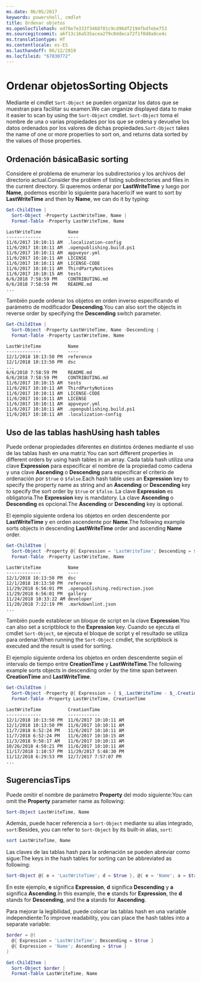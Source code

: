 ```yaml
---
ms.date: 06/05/2017
keywords: powershell, cmdlet
title: Ordenar objetos
ms.openlocfilehash: ed78e7e333f3468781c9cd96df2194fbdfebe753
ms.sourcegitcommit: a6f13c16a535acea279c0ddeca72f1f0d8a8ce4c
ms.translationtype: HT
ms.contentlocale: es-ES
ms.lasthandoff: 06/12/2019
ms.locfileid: "67030772"
---
```

# <a name="sorting-objects"></a><span data-ttu-id="c8aad-103">Ordenar objetos</span><span class="sxs-lookup"><span data-stu-id="c8aad-103">Sorting Objects</span></span>

<span data-ttu-id="c8aad-104">Mediante el cmdlet `Sort-Object` se pueden organizar los datos que se muestran para facilitar su examen.</span><span class="sxs-lookup"><span data-stu-id="c8aad-104">We can organize displayed data to make it easier to scan by using the `Sort-Object` cmdlet.</span></span> <span data-ttu-id="c8aad-105">`Sort-Object` toma el nombre de una o varias propiedades por los que se ordena y devuelve los datos ordenados por los valores de dichas propiedades.</span><span class="sxs-lookup"><span data-stu-id="c8aad-105">`Sort-Object` takes the name of one or more properties to sort on, and returns data sorted by the values of those properties.</span></span>

## <a name="basic-sorting"></a><span data-ttu-id="c8aad-106">Ordenación básica</span><span class="sxs-lookup"><span data-stu-id="c8aad-106">Basic sorting</span></span>

<span data-ttu-id="c8aad-107">Considere el problema de enumerar los subdirectorios y los archivos del directorio actual.</span><span class="sxs-lookup"><span data-stu-id="c8aad-107">Consider the problem of listing subdirectories and files in the current directory.</span></span>
<span data-ttu-id="c8aad-108">Si queremos ordenar por **LastWriteTime** y luego por **Name**, podemos escribir lo siguiente para hacerlo:</span><span class="sxs-lookup"><span data-stu-id="c8aad-108">If we want to sort by **LastWriteTime** and then by **Name**, we can do it by typing:</span></span>

```powershell
Get-ChildItem |
  Sort-Object -Property LastWriteTime, Name |
  Format-Table -Property LastWriteTime, Name
```

```output
LastWriteTime          Name
-------------          ----
11/6/2017 10:10:11 AM  .localization-config
11/6/2017 10:10:11 AM  .openpublishing.build.ps1
11/6/2017 10:10:11 AM  appveyor.yml
11/6/2017 10:10:11 AM  LICENSE
11/6/2017 10:10:11 AM  LICENSE-CODE
11/6/2017 10:10:11 AM  ThirdPartyNotices
11/6/2017 10:10:15 AM  tests
6/6/2018 7:58:59 PM    CONTRIBUTING.md
6/6/2018 7:58:59 PM    README.md
...
```

<span data-ttu-id="c8aad-109">También puede ordenar los objetos en orden inverso especificando el parámetro de modificador **Descending**.</span><span class="sxs-lookup"><span data-stu-id="c8aad-109">You can also sort the objects in reverse order by specifying the **Descending** switch parameter.</span></span>

```powershell
Get-ChildItem |
  Sort-Object -Property LastWriteTime, Name -Descending |
  Format-Table -Property LastWriteTime, Name
```

```output
LastWriteTime          Name
-------------          ----
12/1/2018 10:13:50 PM  reference
12/1/2018 10:13:50 PM  dsc
...
6/6/2018 7:58:59 PM    README.md
6/6/2018 7:58:59 PM    CONTRIBUTING.md
11/6/2017 10:10:15 AM  tests
11/6/2017 10:10:11 AM  ThirdPartyNotices
11/6/2017 10:10:11 AM  LICENSE-CODE
11/6/2017 10:10:11 AM  LICENSE
11/6/2017 10:10:11 AM  appveyor.yml
11/6/2017 10:10:11 AM  .openpublishing.build.ps1
11/6/2017 10:10:11 AM  .localization-config
```

## <a name="using-hash-tables"></a><span data-ttu-id="c8aad-110">Uso de las tablas hash</span><span class="sxs-lookup"><span data-stu-id="c8aad-110">Using hash tables</span></span>

<span data-ttu-id="c8aad-111">Puede ordenar propiedades diferentes en distintos órdenes mediante el uso de las tablas hash en una matriz.</span><span class="sxs-lookup"><span data-stu-id="c8aad-111">You can sort different properties in different orders by using hash tables in an array.</span></span>
<span data-ttu-id="c8aad-112">Cada tabla hash utiliza una clave **Expression** para especificar el nombre de la propiedad como cadena y una clave **Ascending** o **Descending** para especificar el criterio de ordenación por `$true` o `$false`.</span><span class="sxs-lookup"><span data-stu-id="c8aad-112">Each hash table uses an **Expression** key to specify the property name as string and an **Ascending** or **Descending** key to specify the sort order by `$true` or `$false`.</span></span>
<span data-ttu-id="c8aad-113">La clave **Expression** es obligatoria.</span><span class="sxs-lookup"><span data-stu-id="c8aad-113">The **Expression** key is mandatory.</span></span>
<span data-ttu-id="c8aad-114">La clave **Ascending** o **Descending** es opcional.</span><span class="sxs-lookup"><span data-stu-id="c8aad-114">The **Ascending** or **Descending** key is optional.</span></span>

<span data-ttu-id="c8aad-115">El ejemplo siguiente ordena los objetos en orden descendente por **LastWriteTime** y en orden ascendente por **Name**.</span><span class="sxs-lookup"><span data-stu-id="c8aad-115">The following example sorts objects in descending **LastWriteTime** order and ascending **Name** order.</span></span>

```powershell
Get-ChildItem |
  Sort-Object -Property @{ Expression = 'LastWriteTime'; Descending = $true }, @{ Expression = 'Name'; Ascending = $true } |
  Format-Table -Property LastWriteTime, Name
```

```output
LastWriteTime          Name
-------------          ----
12/1/2018 10:13:50 PM  dsc
12/1/2018 10:13:50 PM  reference
11/29/2018 6:56:01 PM  .openpublishing.redirection.json
11/29/2018 6:56:01 PM  gallery
11/24/2018 10:33:22 AM developer
11/20/2018 7:22:19 PM  .markdownlint.json
...
```

<span data-ttu-id="c8aad-116">También puede establecer un bloque de script en la clave **Expression**.</span><span class="sxs-lookup"><span data-stu-id="c8aad-116">You can also set a scriptblock to the **Expression** key.</span></span>
<span data-ttu-id="c8aad-117">Cuando se ejecuta el cmdlet `Sort-Object`, se ejecuta el bloque de script y el resultado se utiliza para ordenar.</span><span class="sxs-lookup"><span data-stu-id="c8aad-117">When running the `Sort-Object` cmdlet, the scriptblock is executed and the result is used for sorting.</span></span>

<span data-ttu-id="c8aad-118">El ejemplo siguiente ordena los objetos en orden descendente según el intervalo de tiempo entre **CreationTime** y **LastWriteTime**.</span><span class="sxs-lookup"><span data-stu-id="c8aad-118">The following example sorts objects in descending order by the time span between **CreationTime** and **LastWriteTime**.</span></span>

```powershell
Get-ChildItem |
  Sort-Object -Property @{ Expression = { $_.LastWriteTime - $_.CreationTime }; Descending = $true } |
  Format-Table -Property LastWriteTime, CreationTime
```

```output
LastWriteTime          CreationTime
-------------          ------------
12/1/2018 10:13:50 PM  11/6/2017 10:10:11 AM
12/1/2018 10:13:50 PM  11/6/2017 10:10:11 AM
11/7/2018 6:52:24 PM   11/6/2017 10:10:11 AM
11/7/2018 6:52:24 PM   11/6/2017 10:10:15 AM
11/3/2018 9:58:17 AM   11/6/2017 10:10:11 AM
10/26/2018 4:50:21 PM  11/6/2017 10:10:11 AM
11/17/2018 1:10:57 PM  11/29/2017 5:48:30 PM
11/12/2018 6:29:53 PM  12/7/2017 7:57:07 PM
...
```

## <a name="tips"></a><span data-ttu-id="c8aad-119">Sugerencias</span><span class="sxs-lookup"><span data-stu-id="c8aad-119">Tips</span></span>

<span data-ttu-id="c8aad-120">Puede omitir el nombre de parámetro **Property** del modo siguiente:</span><span class="sxs-lookup"><span data-stu-id="c8aad-120">You can omit the **Property** parameter name as following:</span></span>

```powershell
Sort-Object LastWriteTime, Name
```

<span data-ttu-id="c8aad-121">Además, puede hacer referencia a `Sort-Object` mediante su alias integrado, `sort`:</span><span class="sxs-lookup"><span data-stu-id="c8aad-121">Besides, you can refer to `Sort-Object` by its built-in alias, `sort`:</span></span>

```powershell
sort LastWriteTime, Name
```

<span data-ttu-id="c8aad-122">Las claves de las tablas hash para la ordenación se pueden abreviar como sigue:</span><span class="sxs-lookup"><span data-stu-id="c8aad-122">The keys in the hash tables for sorting can be abbreviated as following:</span></span>

```powershell
Sort-Object @{ e = 'LastWriteTime'; d = $true }, @{ e = 'Name'; a = $true }
```

<span data-ttu-id="c8aad-123">En este ejemplo, **e** significa **Expression**, **d** significa **Descending** y **a** significa **Ascending**.</span><span class="sxs-lookup"><span data-stu-id="c8aad-123">In this example, the **e** stands for **Expression**, the **d** stands for **Descending**, and the **a** stands for **Ascending**.</span></span>

<span data-ttu-id="c8aad-124">Para mejorar la legibilidad, puede colocar las tablas hash en una variable independiente:</span><span class="sxs-lookup"><span data-stu-id="c8aad-124">To improve readability, you can place the hash tables into a separate variable:</span></span>

```powershell
$order = @(
  @{ Expression = 'LastWriteTime'; Descending = $true }
  @{ Expression = 'Name'; Ascending = $true }
)

Get-ChildItem |
  Sort-Object $order |
  Format-Table LastWriteTime, Name
```
